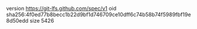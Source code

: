 version https://git-lfs.github.com/spec/v1
oid sha256:4f0ed77b8becc1b22d9bf1d746709ce10dff6c74b58b74f5989fbf19e8d50edd
size 5426
